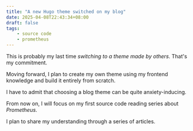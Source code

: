 ```yaml
---
title: "A new Hugo theme switched on my blog"
date: 2025-04-08T22:43:34+08:00
draft: false
tags:
    - source code
    - prometheus
---
```


This is probably my last time *switching to a theme made by others*. That's my commitment.

Moving forward, I plan to create my own theme using my frontend knowledge and build it entirely from scratch.

I have to admit that choosing a blog theme can be quite anxiety-inducing.

From now on, I will focus on my first source code reading series about *Prometheus*.

I plan to share my understanding through a series of articles.


